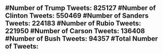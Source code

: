 #Number of Trump Tweets: 825127
#Number of Clinton Tweets: 550469
#Number of Sanders Tweets: 224183
#Number of Rubio Tweets: 221950
#Number of Carson Tweets: 136408
#Number of Bush Tweets: 94357
#Total Number of Tweets:  
---
